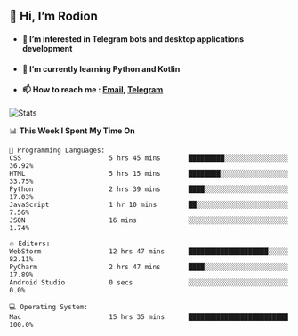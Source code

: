 ## 👋 Hi, I’m Rodion
- #### 👀 I’m interested in Telegram bots and desktop applications development
- #### 🌱 I’m currently learning Python and Kotlin
- #### 📫 How to reach me : [Email](mailto:me@lavn.ml), [Telegram](https://t.me/fast_geek)

![Stats](https://github-readme-stats.vercel.app/api?username=fast-geek&show_icons=true&theme=react&hide=issues&count_private=true&layout=compact)


<!--START_SECTION:waka-->
📊 **This Week I Spent My Time On** 

```text
💬 Programming Languages: 
CSS                      5 hrs 45 mins       █████████░░░░░░░░░░░░░░░░   36.92% 
HTML                     5 hrs 15 mins       ████████░░░░░░░░░░░░░░░░░   33.75% 
Python                   2 hrs 39 mins       ████░░░░░░░░░░░░░░░░░░░░░   17.03% 
JavaScript               1 hr 10 mins        ██░░░░░░░░░░░░░░░░░░░░░░░   7.56% 
JSON                     16 mins             ░░░░░░░░░░░░░░░░░░░░░░░░░   1.74%

🔥 Editors: 
WebStorm                 12 hrs 47 mins      ████████████████████░░░░░   82.11% 
PyCharm                  2 hrs 47 mins       ████░░░░░░░░░░░░░░░░░░░░░   17.89% 
Android Studio           0 secs              ░░░░░░░░░░░░░░░░░░░░░░░░░   0.0%

💻 Operating System: 
Mac                      15 hrs 35 mins      █████████████████████████   100.0%

```


<!--END_SECTION:waka-->
